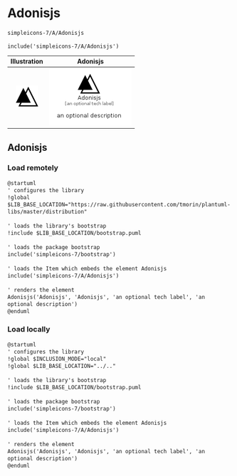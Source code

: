 # Adonisjs


```text
simpleicons-7/A/Adonisjs
```

```text
include('simpleicons-7/A/Adonisjs')
```



| Illustration | Adonisjs |
| :---: | :---: |
| ![illustration for Illustration](../../simpleicons-7/A/Adonisjs.png) | ![illustration for Adonisjs](../../simpleicons-7/A/Adonisjs.Local.png) |




## Adonisjs

### Load remotely
```plantuml
@startuml
' configures the library
!global $LIB_BASE_LOCATION="https://raw.githubusercontent.com/tmorin/plantuml-libs/master/distribution"

' loads the library's bootstrap
!include $LIB_BASE_LOCATION/bootstrap.puml

' loads the package bootstrap
include('simpleicons-7/bootstrap')

' loads the Item which embeds the element Adonisjs
include('simpleicons-7/A/Adonisjs')

' renders the element
Adonisjs('Adonisjs', 'Adonisjs', 'an optional tech label', 'an optional description')
@enduml
```

### Load locally
```plantuml
@startuml
' configures the library
!global $INCLUSION_MODE="local"
!global $LIB_BASE_LOCATION="../.."

' loads the library's bootstrap
!include $LIB_BASE_LOCATION/bootstrap.puml

' loads the package bootstrap
include('simpleicons-7/bootstrap')

' loads the Item which embeds the element Adonisjs
include('simpleicons-7/A/Adonisjs')

' renders the element
Adonisjs('Adonisjs', 'Adonisjs', 'an optional tech label', 'an optional description')
@enduml
```

